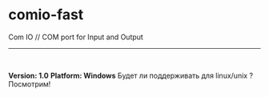 # comio-fast
Com IO // COM port for Input and Output
**************************************
<br/>
<p>
<b>Version: 1.0</b>
<b>Platform: Windows</b>
Будет ли поддерживать для linux/unix ? Посмотрим!
</p>

